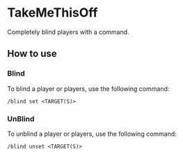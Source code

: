 # TakeMeThisOff
Completely blind players with a command.

## How to use
### Blind
To blind a player or players, use the following command:
```
/blind set <TARGET(S)>
```
 
### UnBlind
To unblind a player or players, use the following command:
```
/blind unset <TARGET(S)>
```
